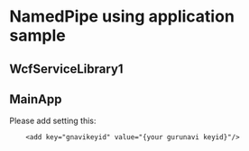 # NamedPipe using application sample

## WcfServiceLibrary1

## MainApp

Please add setting this:
```
    <add key="gnavikeyid" value="{your gurunavi keyid}"/>
```